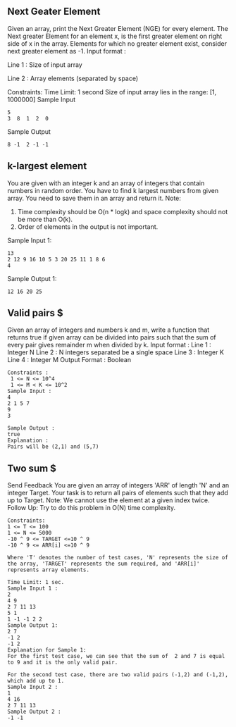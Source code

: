 ## Next Geater Element

Given an array, print the Next Greater Element (NGE) for every element. The Next greater Element for an element x, is the first greater element on right side of x in the array. Elements for which no greater element exist, consider next greater element as -1.
Input format :

Line 1 : Size of input array

Line 2 : Array elements (separated by space)

Constraints:
Time Limit: 1 second
Size of input array lies in the range: [1, 1000000]
Sample Input
```
5
3  8  1  2  0
```
Sample Output
```
8 -1  2 -1 -1
```
## k-largest element
You are given with an integer k and an array of integers that contain numbers in random order. You have to find k largest numbers from given array. You need to save them in an array and return it.
Note:
1. Time complexity should be O(n * logk) and space complexity should not be more than O(k).
2. Order of elements in the output is not important.

Sample Input 1:
```
13
2 12 9 16 10 5 3 20 25 11 1 8 6 
4
```
Sample Output 1:
```
12 16 20 25
```
## Valid pairs $
Given an array of integers and numbers k and m, write a function that returns true if given array can be divided into pairs such that the sum of every pair gives remainder m when divided by k.
Input format :
Line 1 : Integer N 
Line 2 : N integers separated be a single space
Line 3 : Integer K
Line 4 : Integer M
Output Format :
 Boolean
```
Constraints :
 1 <= N <= 10^4
 1 <= M < K <= 10^2
Sample Input :
4
2 1 5 7
9
3

Sample Output :
true
Explanation :
Pairs will be (2,1) and (5,7)
```
## Two sum $
Send Feedback
You are given an array of integers 'ARR' of length 'N' and an integer Target. Your task is to return all pairs of elements such that they add up to Target.
Note:
We cannot use the element at a given index twice.
Follow Up:
Try to do this problem in O(N) time complexity. 
```
Constraints:
1 <= T <= 100
1 <= N <= 5000
-10 ^ 9 <= TARGET <=10 ^ 9
-10 ^ 9 <= ARR[i] <=10 ^ 9

Where 'T' denotes the number of test cases, 'N' represents the size of the array, 'TARGET' represents the sum required, and 'ARR[i]' represents array elements.

Time Limit: 1 sec.
Sample Input 1 :
2
4 9
2 7 11 13
5 1
1 -1 -1 2 2
Sample Output 1:
2 7
-1 2
-1 2
Explanation for Sample 1:
For the first test case, we can see that the sum of  2 and 7 is equal to 9 and it is the only valid pair.

For the second test case, there are two valid pairs (-1,2) and (-1,2), which add up to 1.
Sample Input 2 :
1
4 16
2 7 11 13
Sample Output 2 :
-1 -1
```
